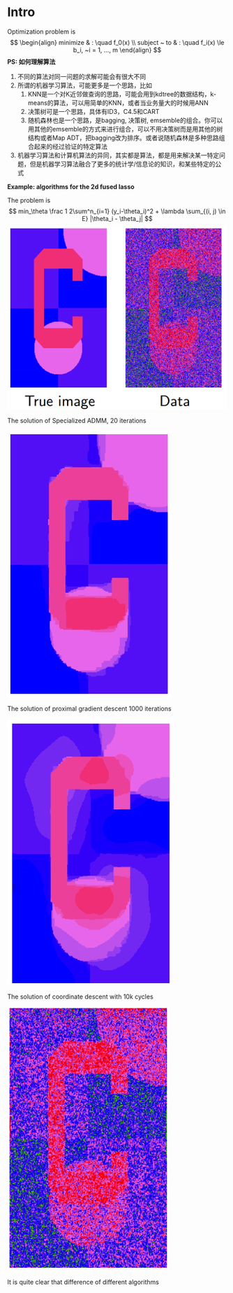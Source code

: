 # Intro

Optimization problem is 
$$
\begin{align}
minimize & : \quad f_0(x) \\
subject ~ to & : \quad f_i(x) \le b_i, ~i = 1, ..., m
\end{align}
$$
**PS: 如何理解算法**

1. 不同的算法对同一问题的求解可能会有很大不同
2. 所谓的机器学习算法，可能更多是一个思路，比如
   1. KNN是一个对K近邻做查询的思路，可能会用到kdtree的数据结构，k-means的算法，可以用简单的KNN，或者当业务量大的时候用ANN
   2. 决策树可是一个思路，具体有ID3，C4.5和CART
   3. 随机森林也是一个思路，是bagging, 决策树, emsemble的组合。你可以用其他的emsemble的方式来进行组合，可以不用决策树而是用其他的树结构或者Map ADT，把bagging改为排序。或者说随机森林是多种思路组合起来的经过验证的特定算法
3. 机器学习算法和计算机算法的异同，其实都是算法，都是用来解决某一特定问题，但是机器学习算法融合了更多的统计学/信息论的知识，和某些特定的公式

**Example: algorithms for the 2d fused lasso**

The problem is 
$$
min_\theta \frac 1 2\sum^n_{i=1} (y_i-\theta_i)^2 + \lambda \sum_{(i, j) \in E} |\theta_i - \theta_j|
$$
![](assets/fused_lasso.png)

The solution of Specialized ADMM, 20 iterations

![](assets/specialized_admm_fused_lasso.png)

The solution of proximal gradient descent 1000 iterations

![](assets/proximal_gradient_descent_fused_lasso.png)

The solution of coordinate descent with 10k cycles

![](assets/coordinate_descent_fused_lasso.png)

It is quite clear that difference of different algorithms